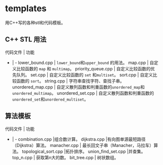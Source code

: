 # templates

用C++写的各种stl和代码模板。

## C++ STL 用法

代码文件 | 功能
- | -
lower_bound.cpp | `lower_bound`和`upper_bound` 的用法。
map.cpp | 自定义比较函数的 `map` 和 `multimap`。
priority_queue.cpp | 自定义比较函数的优先队列。
set.cpp | 自定义比较函数的 `set` 和`multiset`。
sort.cpp | 自定义比较函数的 `sort`。
string.cpp | 字符串查找字符、查找子串。
unordered_map.cpp | 自定义散列函数和判重函数的`unordered_map`和`unordered_multimap`。
unordered_set.cpp | 自定义散列函数和判重函数的`unordered_set`和`unordered_multiset`。

## 算法模板

代码文件 | 功能
- | -
combination.cpp |组合数计算。
dijkstra.cpp |有向图单源最短路径（Dijkstra）算法。
manacher.cpp | 最长回文子串（Manacher，马拉车）算法。
topological_sort.cpp |拓扑排序。
union_find_set.cpp |并查集。
top_n.cpp | 获取第n大的数。
bit_tree.cpp | 树状数组。
